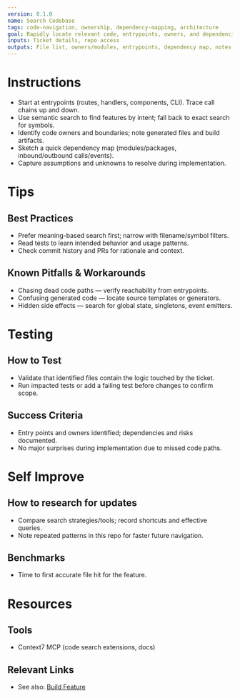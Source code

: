 ```yaml
---
version: 0.1.0
name: Search Codebase
tags: code-navigation, ownership, dependency-mapping, architecture
goal: Rapidly locate relevant code, entrypoints, owners, and dependencies for a change
inputs: Ticket details, repo access
outputs: File list, owners/modules, entrypoints, dependency map, notes
---
```


# Instructions
- Start at entrypoints (routes, handlers, components, CLI). Trace call chains up and down.
- Use semantic search to find features by intent; fall back to exact search for symbols.
- Identify code owners and boundaries; note generated files and build artifacts.
- Sketch a quick dependency map (modules/packages, inbound/outbound calls/events).
- Capture assumptions and unknowns to resolve during implementation.

# Tips
## Best Practices
- Prefer meaning-based search first; narrow with filename/symbol filters.
- Read tests to learn intended behavior and usage patterns.
- Check commit history and PRs for rationale and context.

## Known Pitfalls & Workarounds
- Chasing dead code paths — verify reachability from entrypoints.
- Confusing generated code — locate source templates or generators.
- Hidden side effects — search for global state, singletons, event emitters.

# Testing
## How to Test
- Validate that identified files contain the logic touched by the ticket.
- Run impacted tests or add a failing test before changes to confirm scope.

## Success Criteria
- Entry points and owners identified; dependencies and risks documented.
- No major surprises during implementation due to missed code paths.

# Self Improve
## How to research for updates
- Compare search strategies/tools; record shortcuts and effective queries.
- Note repeated patterns in this repo for faster future navigation.

## Benchmarks
- Time to first accurate file hit for the feature.

# Resources
## Tools
- Context7 MCP (code search extensions, docs)

## Relevant Links
- See also: [Build Feature](./build-feature.md)


